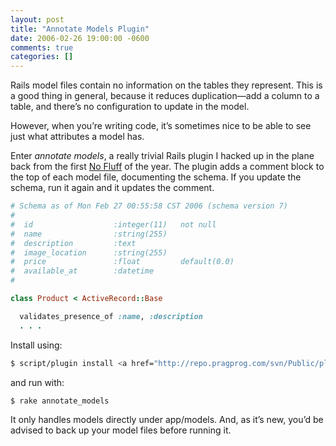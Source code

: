 ```yaml
---
layout: post
title: "Annotate Models Plugin"
date: 2006-02-26 19:00:00 -0600
comments: true
categories: []
---
```


Rails model files contain no information on the tables they
represent. This is a good thing in general, because it reduces
duplication—add a column to a table, and there’s no configuration to
update in the model.

However, when you’re writing code, it’s sometimes nice to be able to see just what attributes a model has.

Enter _annotate models_, a really trivial Rails plugin I hacked up in
the plane back from the first <a
href="http://nofluffjuststuff.com/">No Fluff</a> of the year. The
plugin adds a comment block to the top of each model file, documenting
the schema. If you update the schema, run it again and it updates the
comment.


``` ruby
# Schema as of Mon Feb 27 00:55:58 CST 2006 (schema version 7)
#
#  id                  :integer(11)   not null
#  name                :string(255)
#  description         :text
#  image_location      :string(255)
#  price               :float         default(0.0)
#  available_at        :datetime
#

class Product < ActiveRecord::Base

  validates_presence_of :name, :description
  . . .

```

Install using:

``` sh
$ script/plugin install <a href="http://repo.pragprog.com/svn/Public/plugins/annotate_models">http://repo.pragprog.com/svn/Public/plugins/annotate_models</a>

```

and run with:

``` sh
$ rake annotate_models

```

It only handles models directly under app/models. And, as it’s new,
you’d be advised to back up your model files before running it.

